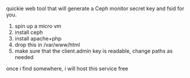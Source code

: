 quickie web tool that will generate a Ceph monitor secret key and fsid for you.

1. spin up a micro vm
2. install ceph
3. install apache+php
4. drop this in /var/www/html
5. make sure that the client.admin key is readable, change paths as needed

once i find somewhere, i will host this service free

